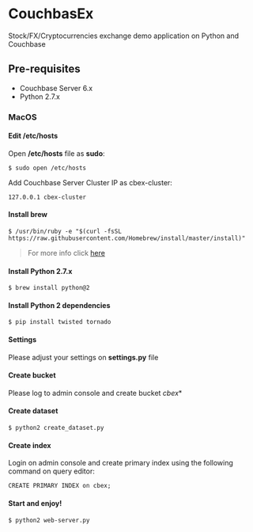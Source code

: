 # CouchbasEx

Stock/FX/Cryptocurrencies exchange demo application on Python and Couchbase

## Pre-requisites

- Couchbase Server 6.x
- Python 2.7.x

### MacOS

#### Edit /etc/hosts



Open **/etc/hosts** file as **sudo**:

```
$ sudo open /etc/hosts
```

Add Couchbase Server Cluster IP as cbex-cluster:
```
127.0.0.1 cbex-cluster
```


#### Install brew

```
$ /usr/bin/ruby -e "$(curl -fsSL https://raw.githubusercontent.com/Homebrew/install/master/install)"
```

> For more info click [here](https://brew.sh/index_es)

#### Install Python 2.7.x

```
$ brew install python@2
```

#### Install Python 2 dependencies

```
$ pip install twisted tornado
```
#### Settings

Please adjust your settings on **settings.py** file

#### Create bucket

Please log to admin console and create bucket *cbex**

#### Create dataset 
```
$ python2 create_dataset.py
```
#### Create index

Login on admin console and create primary index using the following command on query editor:

```
CREATE PRIMARY INDEX on cbex;
```

#### Start and enjoy!

```
$ python2 web-server.py
```




